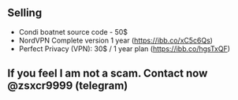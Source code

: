 ## Selling
- Condi boatnet source code - 50$
- NordVPN Complete version 1 year (https://ibb.co/xC5c6Qs)
- Perfect Privacy (VPN): 30$ / 1 year plan (https://ibb.co/hgsTxQF)

## If you feel I am not a scam. Contact now @zsxcr9999 (telegram)
